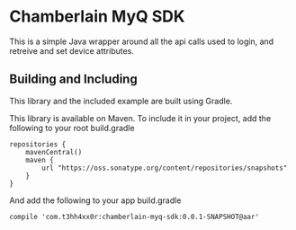 Chamberlain MyQ SDK
======================

This is a simple Java wrapper around all the api calls used to login, and retreive and set device attributes.

Building and Including
-----
This library and the included example are built using Gradle.

This library is available on Maven. To include it in your project, add the following to your root build.gradle

    repositories {
        mavenCentral()
        maven {
            url "https://oss.sonatype.org/content/repositories/snapshots"
        }
    }
    
And add the following to your app build.gradle

```compile 'com.t3hh4xx0r:chamberlain-myq-sdk:0.0.1-SNAPSHOT@aar'```

